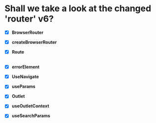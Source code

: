 # Shall we take a look at the changed 'router' v6?

- [X]  **BrowserRouter**<br/>
- [X] **createBrowserRouter**<br/>
- [X] **Route**<br/>
&nbsp;&nbsp;&nbsp;&nbsp;
- [X] **errorElement**<br/> 
- [X] **UseNavigate**<br/>
- [X] **useParams**<br/>
- [X] **Outlet**<br/>
- [X] **useOutletContext**<br/>
- [X] **useSearchParams**<br/>



